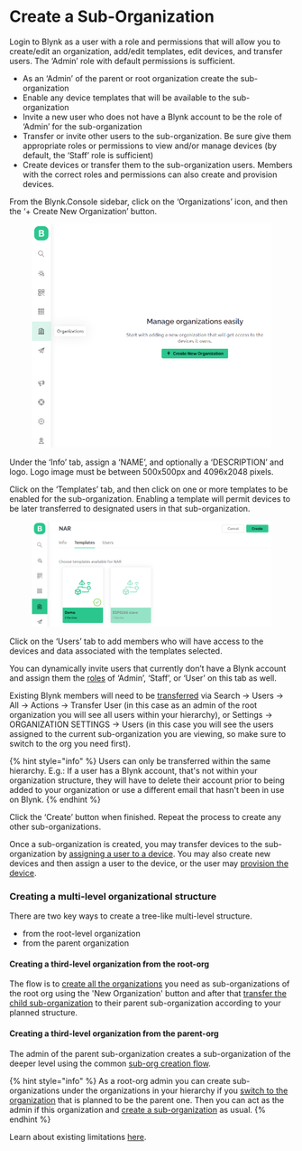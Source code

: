 # Create a Sub-Organization

Login to Blynk as a user with a role and permissions that will allow you to create/edit an organization, add/edit templates, edit devices, and transfer users. The ‘Admin’ role with default permissions is sufficient.

* As an ‘Admin’ of the parent or root organization create the sub-organization
* Enable any device templates that will be available to the sub-organization
* Invite a new user who does not have a Blynk account to be the role of ‘Admin’ for the sub-organization
* Transfer or invite other users to the sub-organization. Be sure give them appropriate roles or permissions to view and/or manage devices (by default, the ‘Staff’ role is sufficient)
* Create devices or transfer them to the sub-organization users. Members with the correct roles and permissions can also create and provision devices.

From the Blynk.Console sidebar, click on the ‘Organizations’ icon, and then the ‘+ Create New Organization’ button.

<figure><img src="../../.gitbook/assets/add-organization.png" alt=""><figcaption></figcaption></figure>

Under the ‘Info’ tab, assign a ‘NAME’, and optionally a ‘DESCRIPTION’ and logo.  Logo image must be between 500x500px and 4096x2048 pixels.

Click on the ‘Templates’ tab, and then click on one or more templates to be enabled for the sub-organization. Enabling a template will permit devices to be later transferred to designated users in that sub-organization.

<figure><img src="../../.gitbook/assets/add-templates.png" alt=""><figcaption></figcaption></figure>

Click on the ‘Users’ tab to add members who will have access to the devices and data associated with the templates selected.

You can dynamically invite users that currently don’t have a Blynk account and assign them the [roles](../settings/access.md) of ‘Admin’, ‘Staff’, or ‘User’ on this tab as well.

Existing Blynk members will need to be [transferred](browse-and-edit-a-sub-organization.md#how-to-transfer-a-user-to-another-organization) via Search -> Users -> All -> Actions -> Transfer User (in this case as an admin of the root organization you will see all users within your hierarchy), or Settings -> ORGANIZATION SETTINGS -> Users (in this case you will see the users assigned to the current sub-organization you are viewing, so make sure to switch to the org you need first).

{% hint style="info" %}
Users can only be transferred within the same hierarchy. E.g.: If a user has a Blynk account, that's not within your organization structure, they will have to delete their account prior to being added to your organization or use a different email that hasn't been in use on Blynk.
{% endhint %}

Click the ‘Create’ button when finished. Repeat the process to create any other sub-organizations. &#x20;

Once a sub-organization is created, you may transfer devices to the sub-organization by [assigning a user to a device](browse-and-edit-a-sub-organization.md#how-to-assign-a-device-to-a-user).  You may also create new devices and then assign a user to the device, or the user may [provision the device](../../getting-started/activating-devices/blynk-edgent-wifi-provisioning.md).

### Creating a multi-level organizational structure

There are two key ways to create a tree-like multi-level structure.

* from the root-level organization
* from the parent organization

#### Creating a third-level organization from the root-org

The flow is to [create all the organizations](create-a-sub-organization.md#creating-a-sub-organization) you need as sub-organizations of the root org using the 'New Organization' button and after that [transfer the child sub-organization](browse-and-edit-a-sub-organization.md#transfer-a-sub-organization) to their parent sub-organization according to your planned structure.

#### Creating a third-level organization from the parent-org

The admin of the parent sub-organization creates a sub-organization of the deeper level using the common [sub-org creation flow](create-a-sub-organization.md#creating-a-sub-organization).

{% hint style="info" %}
As a root-org admin you can create sub-organizations under the organizations in your hierarchy if you [switch to the organization](create-a-sub-organization.md#creating-a-sub-organization) that is planned to be the parent one. Then you can act as the admin if this organization and [create a sub-organization](create-a-sub-organization.md#creating-a-sub-organization) as usual.
{% endhint %}

Learn about existing limitations [here](../limits.md#organization-limits).
